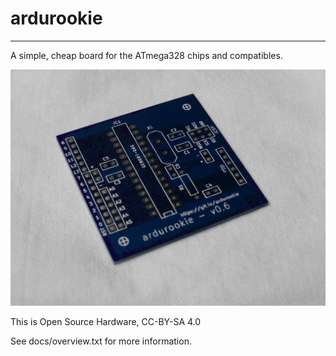 ardurookie
====
----
A simple, cheap board for the ATmega328 chips and compatibles.

![](https://raw.githubusercontent.com/oldtopman/ardurookie/v0.6/extras/pictures/ardurookie-top-v0.6.jpg)

This is Open Source Hardware, CC-BY-SA 4.0

See docs/overview.txt for more information.
